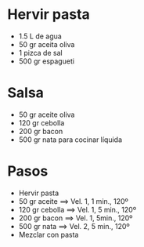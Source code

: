 # Hervir pasta
- 1.5 L de agua
- 50 gr aceita oliva
- 1 pizca de sal
- 500 gr espagueti
# Salsa
- 50 gr aceite oliva
- 120 gr cebolla
- 200 gr bacon
- 500 gr nata para cocinar líquida
# Pasos
- Hervir pasta
- 50 gr aceite $\implies$ Vel. 1, 1 min., 120º
- 120 gr cebolla $\implies$ Vel. 1, 5 min., 120º
- 200 gr bacon $\implies$ Vel. 1, 5min., 120º
- 500 gr nata $\implies$ Vel. 2, 5 min., 120º
- Mezclar con pasta